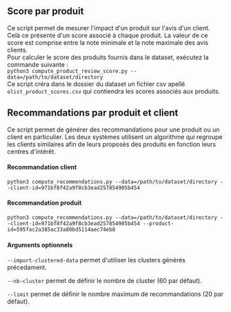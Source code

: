 ## Score par produit
Ce script permet de mesurer l'impact d'un produit sur l'avis d'un client.  
Celà ce présente d'un score associé à chaque produit.
La valeur de ce score est comprise entre la note minimale et la note maximale des avis clients.  
Pour calculer le score des produits fournis dans le dataset, exécutez la commande suivante :  
`python3 compute_product_review_score.py --data=/path/to/dataset/directory`  
Ce script créra dans le dossier du dataset un fichier csv apellé `olist_product_scores.csv` qui contiendra les scores associés aux produits.

## Recommandations par produit et client
Ce script permet de générer des recommandations pour une produit ou un client en particulier. Les deux systèmes utilisent un algorithme qui regroupe les clients similaires afin de leurs proposés des produits en fonction leurs centres d'intérêt.

#### Recommandation client
`python3 compute_recommendations.py --data=/path/to/dataset/directory --client-id=971bf8f42a9f8cb3ead257854905b454`


#### Recommandation produit
`python3 compute_recommendations.py --data=/path/to/dataset/directory --client-id=971bf8f42a9f8cb3ead257854905b454 --product-id=595fac2a385ac33a80bd5114aec74eb8`

#### Arguments optionnels
`--import-clustered-data` permet d'utiliser les clusters générés précedament.

`--nb-cluster` permet de définir le nombre de cluster (60 par défaut).

`--limit` permet de définir le nombre maximum de recommandations (20 par défaut).
